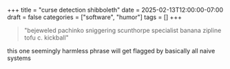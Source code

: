 +++
title = "curse detection shibboleth"
date = 2025-02-13T12:00:00-07:00
draft = false
categories = ["software", "humor"]
tags = []
+++

> "bejeweled pachinko sniggering scunthorpe specialist banana zipline tofu c. kickball"

this one seemingly harmless phrase will get flagged by basically all naive systems
